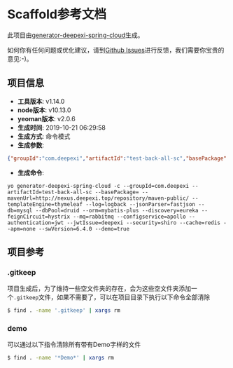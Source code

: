 # Scaffold参考文档

此项目由[generator-deepexi-spring-cloud](https://github.com/deepexi/generator-deepexi-spring-cloud)生成。

如何你有任何问题或优化建议，请到[Github Issues](https://github.com/deepexi/generator-deepexi-spring-cloud/issues)进行反馈，我们需要你宝贵的意见:-)。

## 项目信息

- **工具版本**: v1.14.0
- **node版本**: v10.13.0
- **yeoman版本**: v2.0.6
- **生成时间**: 2019-10-21 06:29:58
- **生成方式**: 命令模式
- **生成参数**: 
```json
{"groupId":"com.deepexi","artifactId":"test-back-all-sc","basePackage":"com.deepexi","mavenUrl":"http://nexus.deepexi.top/repository/maven-public/","templateEngine":"thymeleaf","log":"logback","jsonParser":"fastjson","db":"mysql","dbPool":"druid","orm":"mybatis-plus","discovery":"eureka","feignCircuit":"hystrix","mq":"rabbitmq","configservice":"apollo","authentication":"jwt","jwtIssue":"deepexi","security":"shiro","cache":"redis","apm":"none","swVersion":"6.4.0","demo":true,"mode":"command","cli":"yo generator-deepexi-spring-cloud -c --groupId=com.deepexi --artifactId=test-back-all-sc --basePackage= --mavenUrl=http://nexus.deepexi.top/repository/maven-public/ --templateEngine=thymeleaf --log=logback --jsonParser=fastjson --db=mysql --dbPool=druid --orm=mybatis-plus --discovery=eureka --feignCircuit=hystrix --mq=rabbitmq --configservice=apollo --authentication=jwt --jwtIssue=deepexi --security=shiro --cache=redis --apm=none --swVersion=6.4.0 --demo=true","version":"1.14.0","basePath":"com/deepexi","conditions":{"mybatis-plus":true,"crud":true,"fastjson":true,"rabbitmq":true,"apollo":true,"jwt":true,"shiro":true,"thymeleaf":true,"redis":true},"openfeign":true}
```
- **生成命令**: 
```text
yo generator-deepexi-spring-cloud -c --groupId=com.deepexi --artifactId=test-back-all-sc --basePackage= --mavenUrl=http://nexus.deepexi.top/repository/maven-public/ --templateEngine=thymeleaf --log=logback --jsonParser=fastjson --db=mysql --dbPool=druid --orm=mybatis-plus --discovery=eureka --feignCircuit=hystrix --mq=rabbitmq --configservice=apollo --authentication=jwt --jwtIssue=deepexi --security=shiro --cache=redis --apm=none --swVersion=6.4.0 --demo=true
```

## 项目参考

### .gitkeep

项目生成后，为了维持一些空文件夹的存在，会为这些空文件夹添加一个`.gitkeep`文件，如果不需要了，可以在项目目录下执行以下命令全部清除

```bash
$ find . -name '.gitkeep' | xargs rm
```

### demo

可以通过以下指令清除所有带有Demo字样的文件

```bash
$ find . -name '*Demo*' | xargs rm
```
